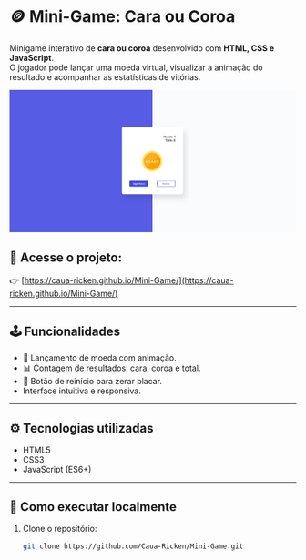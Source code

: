 # 🪙 Mini-Game: Cara ou Coroa

Minigame interativo de **cara ou coroa** desenvolvido com **HTML, CSS e JavaScript**.  
O jogador pode lançar uma moeda virtual, visualizar a animação do resultado e acompanhar as estatísticas de vitórias.

![Preview do jogo](./imagens/img.png)

## 🔗 Acesse o projeto:
👉 [https://caua-ricken.github.io/Mini-Game/](https://caua-ricken.github.io/Mini-Game/)

---

## 🕹️ Funcionalidades

- 🎯 Lançamento de moeda com animação.
- 📊 Contagem de resultados: cara, coroa e total.
- 🔁 Botão de reinício para zerar placar.
- Interface intuitiva e responsiva.

---

## ⚙️ Tecnologias utilizadas

- HTML5
- CSS3
- JavaScript (ES6+)

---

## 🚀 Como executar localmente

1. Clone o repositório:
   ```bash
   git clone https://github.com/Caua-Ricken/Mini-Game.git
